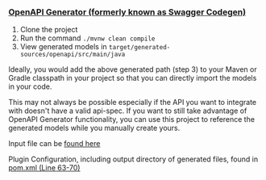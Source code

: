 ### [OpenAPI Generator (formerly known as Swagger Codegen)](https://github.com/OpenAPITools/openapi-generator/blob/master/modules/openapi-generator-maven-plugin/README.md)

1. Clone the project
2. Run the command `./mvnw clean compile`
3. View generated models in `target/generated-sources/openapi/src/main/java`

Ideally, you would add the above generated path (step 3) to your Maven or Gradle classpath in your project so that you can directly import the models in your code.

This may not always be possible especially if the API you want to integrate with doesn't have a valid api-spec.
If you want to still take advantage of OpenAPI Generator functionality, you can use this project to reference the generated models while you manually create yours.

Input file can be [found here](https://github.com/codyfarrey/swagger-codegen-demo/blob/main/src/main/resources/ibkr-client-apispec.json)

Plugin Configuration, including output directory of generated files, found in [pom.xml (Line 63-70)](https://github.com/codyfarrey/swagger-codegen-demo/blob/main/pom.xml#L63-L70)
